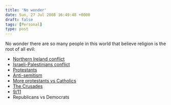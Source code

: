 ```yaml
---
title: 'No wonder'
date: Sun, 27 Jul 2008 16:49:48 +0000
draft: false
tags: [Personal]
type: post
---
```


No wonder there are so many people in this world that believe religion is the root of all evil:

*   [Northern Ireland conflict](http://www.infoplease.com/spot/northireland1.html)
*   [Israeli-Palestinians conflict](http://en.wikipedia.org/wiki/Israeli-Palestinian_conflict)
*   [Protestants](http://en.wikipedia.org/wiki/Anti-Catholicism)
*   [Anti-semitism](http://en.wikipedia.org/wiki/Antisemitism)
*   [More protestants vs Catholics](http://www.gotquestions.org/Catholic-vs-Protestant.html)
*   [The Crusades](http://en.wikipedia.org/wiki/Crusade)
*   [9/11](http://en.wikipedia.org/wiki/September_11,_2001_attacks)
*   Republicans vs Democrats